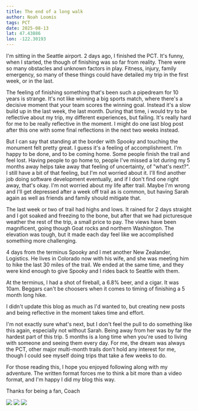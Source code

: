 ```yaml
---
title: The end of a long walk
author: Noah Loomis
tags: PCT
date: 2025-08-13
lat: 47.43886
lon: -122.30193
---
```


<script>
    import Image from '$lib/Image.svelte'
</script>

I'm sitting in the Seattle airport. 2 days ago, I finished the PCT. It's funny, when I started, the though of finishing was so far from reality. There were so many obstacles and unknown factors in play. Fitness, injury, family emergency, so many of these things could have detailed my trip in the first week, or in the last. 

The feeling of finishing something that's been such a pipedream for 10 years is strange. It's not like winning a big sports match, where there's a decisive moment that your team scores the winning goal. Instead it's a slow build up in the last week, the last month. During that time, i would try to be reflective about my trip, my different experiences, but failing. It's really hard for me to be really reflective in the moment. I might do one last blog post after this one with some final reflections in the next two weeks instead. 

But I can say that standing at the border with Spooky and touching the monument felt pretty great. I guess it's a feeling of accomplishment. I'm happy to be done, and to be coming home. Some people finish the trail and feel lost. Having people to go home to, people I've missed a lot during my 5 months away helps take away that feeling of uncertainty, of "what's next?". I still have a bit of that feeling, but I'm not worried about it. I'll find another job doing software development eventually, and if I don't find one right away, that's okay. I'm not worried about my life after trail. Maybe I'm wrong and I'll get depressed after a week off trail as is common, but having Sarah again as well as friends and family should mitigate that.

The last week or two of trail had highs and lows. It rained for 2 days straight and I got soaked and freezing to the bone, but after that we had picturesque weather the rest of the trip, a small price to pay. The views have been magnificent, going though Goat rocks and northern Washington. The elevation was tough, but it made each day feel like we accomplished something more challenging. 

4 days from the terminus Spooky and I met another New Zealander, Logistics. He lives in Colorado now with his wife, and she was meeting him to hike the last 30 miles of the trail. We ended at the same time, and they were kind enough to give Spooky and I rides back to Seattle with them. 

At the terminus, I had a shot of fireball, a 6.8% beer, and a cigar. It was 10am. Beggars can't be  choosers when it comes to timing of finishing a 5 month long hike. 

I didn't update this blog as much as I'd wanted to, but creating new posts and being reflective in the moment takes time and effort.

I'm not exactly sure what's next, but I don't feel the pull to do something like this again, especially not without Sarah. Being away from her was by far the hardest part of this trip. 5 months is a long time when you're used to living with someone and seeing them every day. For me, the dream was always the PCT, other major multi-month trails don't hold any interest for me, though I could see myself doing trips that take a few weeks to do. 

For those reading this, I hope you enjoyed following along with my adventure. The written format forces me to think a bit more than a video format, and I'm happy I did my blog this way. 

Thanks for being a fan,
Coach


<Image src="/img/team.jpg" caption="Spooky, me, and Logistics"/>

<Image src="/img/canada.jpg" />

<Image src="/img/wa.jpg" />